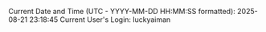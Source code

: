 Current Date and Time (UTC - YYYY-MM-DD HH:MM:SS formatted): 2025-08-21 23:18:45
Current User's Login: luckyaiman
